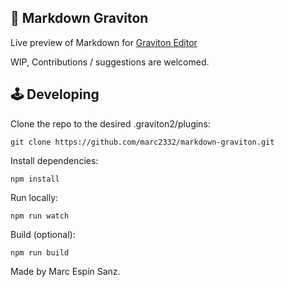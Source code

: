 ## 📃 Markdown Graviton

Live preview of Markdown for [Graviton Editor](https://github.com/Graviton-Code-Editor/Graviton-App)

WIP, Contributions / suggestions are welcomed.

## 🕹 Developing
Clone the repo to the desired .graviton2/plugins:
```shell
git clone https://github.com/marc2332/markdown-graviton.git 
```

Install dependencies:
```shell
npm install
```

Run locally:
```shell
npm run watch
```

Build (optional):
```shell
npm run build
```

Made by Marc Espín Sanz.
